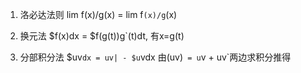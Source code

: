 1. 洛必达法则
lim f(x)/g(x) = lim f`(x)/g`(x)

2. 换元法
$f(x)dx = $f(g(t))g`(t)dt, 有x=g(t)

3. 分部积分法
$uv`dx = uv| - $u`vdx
由(uv)` = u`v + uv`两边求积分推得
